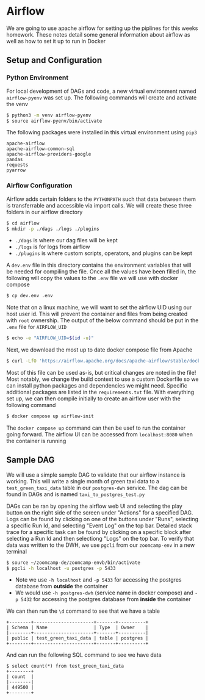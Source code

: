 # Airflow

We are going to use apache airflow for setting up the piplines for this weeks homework. These notes detail some general information about airflow as well as how to set it up to run in Docker

## Setup and Configuration

### Python Environment

For local development of DAGs and code, a new virtual environment named `airflow-pyenv` was set up. The following commands will create and activate the venv
```bash
$ python3 -m venv airflow-pyenv
$ source airflow-pyenv/bin/activate
```

The following packages were installed in this virtual environment using `pip3`
```
apache-airflow
apache-airflow-common-sql
apache-airflow-providers-google
pandas
requests
pyarrow
```

### Airflow Configuration

Airflow adds certain folders to the `PYTHONPATH` such that data between them is transferrable and accessible via import calls. We will create these three folders in our airflow directory
```bash
$ cd airflow
$ mkdir -p ./dags ./logs ./plugins
```
* `./dags` is where our dag files will be kept
* `./logs` is for logs from airflow
* `./plugins` is where custom scripts, operators, and plugins can be kept

A `dev.env` file in this directory contains the environment variables that will be needed for compiling the file. Once all the values have been filled in, the following will copy the values to the `.env` file we will use with docker compose
```bash
$ cp dev.env .env
```

Note that on a linux machine, we will want to set the airflow UID using our host user id. This will prevent the container and files from being created with `root` ownership. The output of the below command should be put in the `.env` file for `AIRFLOW_UID`
```bash
$ echo -e "AIRFLOW_UID=$(id -u)"
```

Next, we download the most up to date docker compose file from Apache
```bash
$ curl -LfO 'https://airflow.apache.org/docs/apache-airflow/stable/docker-compose.yaml'
```

Most of this file can be used as-is, but critical changes are noted in the file! Most notably, we change the build context to use a custom Dockerfile so we can install python packages and dependencies we might need. Specific additional packages are listed in the `requirements.txt` file. With everything set up, we can then compile initially to create an airflow user with the following command
```bash
$ docker compose up airflow-init
```

The `docker compose up` command can then be usef to run the container going forward. The airflow UI can be accessed from `localhost:8080` when the container is running

## Sample DAG

We will use a simple sample DAG to validate that our airflow instance is working. This will write a single month of green taxi data to a `test_green_taxi_data` table in our `postgres-dwh` service. The dag can be found in DAGs and is named `taxi_to_postgres_test.py`

DAGs can be ran by opening the airflow web UI and selecting the play button on the right side of the screen under "Actions" for a specified DAG. Logs can be found by clicking on one of the buttons under "Runs", selecting a specific Run Id, and selecting "Event Log" on the top bar. Detailed stack trace for a specific task can be found by clicking on a specific block after selecting a Run Id and then selectiong "Logs" on the top bar. To verify that data was written to the DWH, we use `pgcli` from our `zoomcamp-env` in a new terminal
```bash
$ source ~/zoomcamp-de/zoomcamp-envb/bin/activate
$ pgcli -h localhost -u postgres -p 5433
```
* Note we use `-h localhost` and `-p 5433` for accessing the postgres database from **outside** the container
* We would use `-h postgres-dwh` (service name in docker compose) and `-p 5432` for accessing the postgres database from **inside** the container

We can then run the `\d` command to see that we have a table
```
+--------+----------------------+-------+----------+
| Schema | Name                 | Type  | Owner    |
|--------+----------------------+-------+----------|
| public | test_green_taxi_data | table | postgres |
+--------+----------------------+-------+----------+
```

And can run the following SQL command to see we have data
```
$ select count(*) from test_green_taxi_data
+--------+
| count  |
|--------|
| 449500 |
+--------+
```
